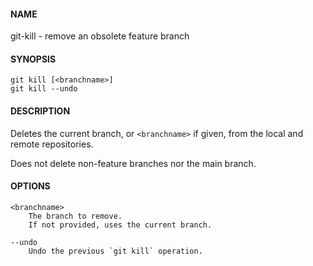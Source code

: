 #### NAME

git-kill - remove an obsolete feature branch


#### SYNOPSIS

```
git kill [<branchname>]
git kill --undo
```


#### DESCRIPTION

Deletes the current branch, or `<branchname>` if given,
from the local and remote repositories.

Does not delete non-feature branches nor the main branch.



#### OPTIONS

```
<branchname>
    The branch to remove.
    If not provided, uses the current branch.

--undo
    Undo the previous `git kill` operation.
```
